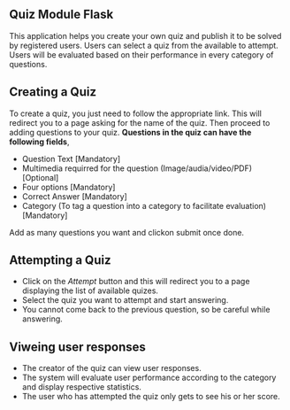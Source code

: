 ## Quiz Module Flask

This application helps you create your own quiz and publish it to be solved by registered users. Users can select a quiz from the available to attempt. Users will be evaluated based on their performance in every category of questions.

## Creating a Quiz

To create a quiz, you just need to follow the appropriate link. This will redirect you to a page asking for the name of the quiz. Then proceed to adding questions to your quiz.
__Questions in the quiz can have the following fields__,
- Question Text [Mandatory]
- Multimedia requirred for the question (Image/audia/video/PDF) [Optional]
- Four options [Mandatory]
- Correct Answer [Mandatory]
- Category (To tag a question into a category to facilitate evaluation) [Mandatory]

Add as many questions you want and clickon submit once done.

## Attempting a Quiz

- Click on the *Attempt* button and this will redirect you to a page displaying the list of available quizes. 
- Select the quiz you want to attempt and start answering.
- You cannot come back to the previous question, so be careful while answering.

## Viweing user responses

- The creator of the quiz can view user responses.
- The system will evaluate user performance according to the category and display respective statistics.
- The user who has attempted the quiz only gets to see his or her score.

